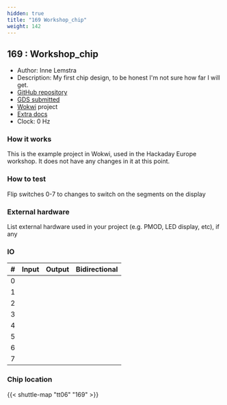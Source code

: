 ```yaml
---
hidden: true
title: "169 Workshop_chip"
weight: 142
---
```


## 169 : Workshop_chip

* Author: Inne Lemstra
* Description: My first chip design, to be honest I'm not sure how far I will get.
* [GitHub repository](https://github.com/Inne-Lemstra/HaD_chip_workshop)
* [GDS submitted](https://github.com/Inne-Lemstra/HaD_chip_workshop/actions/runs/8673990303)
* [Wokwi](https://wokwi.com/projects/395055341723330561) project
* [Extra docs](None)
* Clock: 0 Hz

<!---

This file is used to generate your project datasheet. Please fill in the information below and delete any unused
sections.

You can also include images in this folder and reference them in the markdown. Each image must be less than
512 kb in size, and the combined size of all images must be less than 1 MB.
-->


### How it works

This is the example project in Wokwi, used in the Hackaday Europe workshop. It does not have any changes in it at this point.

### How to test

Flip switches 0-7 to changes to switch on the segments on the display

### External hardware

List external hardware used in your project (e.g. PMOD, LED display, etc), if any


### IO

| # | Input          | Output         | Bidirectional   |
| - | -------------- | -------------- | --------------- |
| 0 |  |  |  |
| 1 |  |  |  |
| 2 |  |  |  |
| 3 |  |  |  |
| 4 |  |  |  |
| 5 |  |  |  |
| 6 |  |  |  |
| 7 |  |  |  |

### Chip location

{{< shuttle-map "tt06" "169" >}}
